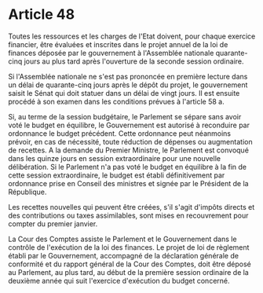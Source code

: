 # Article 48

Toutes les ressources et les charges de l'Etat doivent, pour chaque exercice
financier, être évaluées et inscrites dans le projet annuel de la loi de finances
déposée par le gouvernement à l'Assemblée nationale quarante-cinq jours au plus
tard après l'ouverture de la seconde session ordinaire.

Si l'Assemblée nationale ne s'est pas prononcée en première lecture dans un délai
de quarante-cinq jours après le dépôt du projet, le gouvernement saisit le Sénat qui
doit statuer dans un délai de vingt jours. Il est ensuite procédé à son examen dans
les conditions prévues à l'article 58 a.

Si, au terme de la session budgétaire, le Parlement se sépare sans avoir voté le
budget en équilibre, le Gouvernement est autorisé à reconduire par ordonnance le
budget précédent. Cette ordonnance peut néanmoins prévoir, en cas de nécessité,
toute réduction de dépenses ou augmentation de recettes. A la demande du Premier
Ministre, le Parlement est convoqué dans les quinze jours en session extraordinaire
pour une nouvelle délibération. Si le Parlement n'a pas voté le budget en équilibre à
la fin de cette session extraordinaire, le budget est établi définitivement par
ordonnance prise en Conseil des ministres et signée par le Président de la
République.

Les recettes nouvelles qui peuvent être créées, s'il s'agit d'impôts directs et des
contributions ou taxes assimilables, sont mises en recouvrement pour compter du
premier janvier.

La Cour des Comptes assiste le Parlement et le Gouvernement dans le contrôle de
l'exécution de la loi des finances. Le projet de loi de règlement établi par le
Gouvernement, accompagné de la déclaration générale de conformité et du rapport
général de la Cour des Comptes, doit être déposé au Parlement, au plus tard, au
début de la première session ordinaire de la deuxième année qui suit l'exercice
d'exécution du budget concerné.